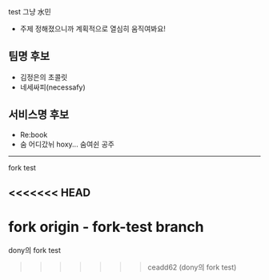 test
그냥 水민

- 주제 정해졌으니까 계획적으로 열심히 움직여봐요!

## 팀명 후보

- 김정은의 초콜릿
- 네세싸피(necessafy)

## 서비스명 후보

- Re:book
- 숨 어디갔뉘 hoxy... 숨여쉰 공주

---

fork test

<<<<<<< HEAD
---

fork origin - fork-test branch
=======
dony의 fork test
>>>>>>> ceadd62 (dony의 fork test)
